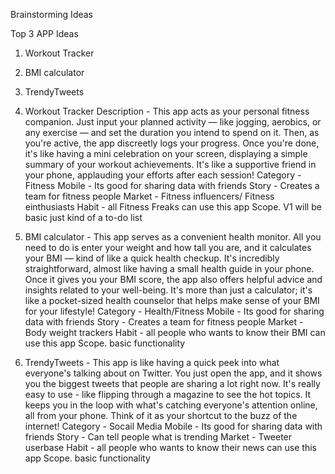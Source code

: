 Brainstorming Ideas 

Top 3 APP Ideas

1. Workout Tracker
2. BMI calculator
3. TrendyTweets


1. Workout Tracker
    Description - This app acts as your personal fitness companion. Just input your planned activity — like jogging, aerobics, or any exercise — and set the duration you intend to spend on it. Then, as you're active, the app discreetly logs your progress. Once you're done, it's like having a mini celebration on your screen, displaying a simple summary of your workout achievements. It's like a supportive friend in your phone, applauding your efforts after each session!
    Category - Fitness
    Mobile - Its good for sharing data with friends
    Story - Creates a team for fitness people
    Market - Fitness influencers/ Fitness einthusiasts 
    Habit - all Fitness Freaks can use this app
    Scope. V1 will be basic just kind of a to-do list 


2.  BMI calculator - This app serves as a convenient health monitor. All you need to do is enter your weight and how tall you are, and it calculates your BMI — kind of like a quick health checkup. It's incredibly straightforward, almost like having a small health guide in your phone. Once it gives you your BMI score, the app also offers helpful advice and insights related to your well-being. It's more than just a calculator; it's like a pocket-sized health counselor that helps make sense of your BMI for your lifestyle!
    Category - Health/Fitness
    Mobile - Its good for sharing data with friends
    Story - Creates a team for fitness people
    Market - Body weight trackers
    Habit - all people who wants to know their BMI  can use this app
    Scope. basic functionality 
    
3. TrendyTweets - This app is like having a quick peek into what everyone's talking about on Twitter. You just open the app, and it shows you the biggest tweets that people are sharing a lot right now. It's really easy to use - like flipping through a magazine to see the hot topics. It keeps you in the loop with what's catching everyone's attention online, all from your phone. Think of it as your shortcut to the buzz of the internet!
    Category - Socail Media
    Mobile - Its good for sharing data with friends
    Story - Can tell people what is trending 
    Market - Tweeter userbase 
    Habit - all people who wants to know their news  can use this app
    Scope. basic functionality 


